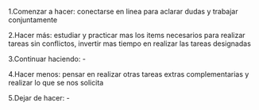 1.Comenzar a hacer: conectarse en linea para aclarar dudas y trabajar conjuntamente

2.Hacer más: estudiar y practicar mas los items necesarios para realizar tareas sin conflictos, invertir mas tiempo en realizar las tareas designadas

3.Continuar haciendo: - 

4.Hacer menos: pensar en realizar otras tareas extras complementarias y realizar lo que se nos solicita

5.Dejar de hacer: -

